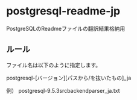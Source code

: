 # postgresql-readme-jp
PostgreSQLのReadmeファイルの翻訳結果格納用

## ルール

ファイル名は以下のように指定します。

postgresql-[バージョン][パスから/を抜いたもの]_ja

例） postgresql-9.5.3srcbackendparser_ja.txt
